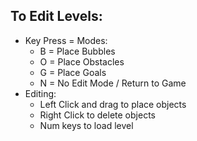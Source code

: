 ## To Edit Levels:
- Key Press = Modes:
    - B = Place Bubbles
    - O = Place Obstacles
    - G = Place Goals
    - N = No Edit Mode / Return to Game
- Editing:
    - Left Click and drag to place objects
    - Right Click to delete objects
    - Num keys to load level